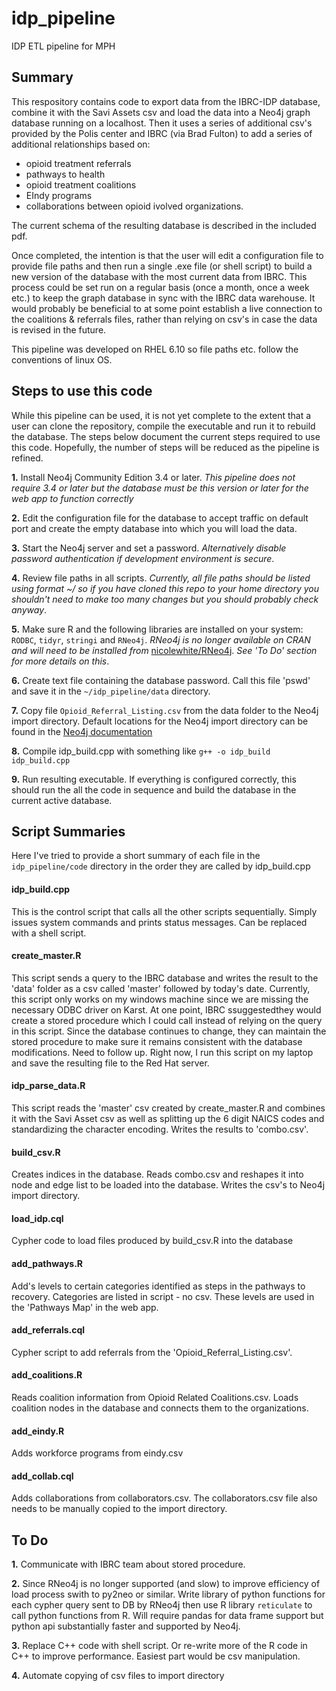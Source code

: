 # idp_pipeline
IDP ETL pipeline for MPH

## Summary
This respository contains code to export data from the IBRC-IDP database, combine it with the Savi Assets csv and load the data into a Neo4j graph database running on a localhost. Then it uses a series of additional csv's provided by the Polis center and IBRC (via Brad Fulton) to add a series of additional relationships based on:
- opioid treatment referrals
- pathways to health
- opioid treatment coalitions
- EIndy programs
- collaborations between opioid ivolved organizations.

The current schema of the resulting database is described in the included pdf. 

Once completed, the intention is that the user will edit a configuration file to provide file paths and then run a single .exe file (or shell script) to build a new version of the database with the most current data from IBRC. This process could be set run on a regular basis (once a month, once a week etc.) to keep the graph database in sync with the IBRC data warehouse. It would probably be beneficial to at some point establish a live connection to the coalitions & referrals files, rather than relying on csv's in case the data is revised in the future. 

This pipeline was developed on RHEL 6.10 so file paths etc. follow the conventions of linux OS. 


## Steps to use this code
While this pipeline can be used, it is not yet complete to the extent that a user can clone the repository, compile the executable and run it to rebuild the database. The steps below document the current steps required to use this code. Hopefully, the number of steps will be reduced as the pipeline is refined. 

**1.** Install Neo4j Community Edition 3.4 or later. *This pipeline does not require 3.4 or later but the database must be this version or later for the web app to function correctly*

**2.** Edit the configuration file for the database to accept traffic on default port and create the empty database into which you will load the data.

**3.** Start the Neo4j server and set a password. *Alternatively disable password authentication if development environment is secure*.

**4.** Review file paths in all scripts. *Currently, all file paths should be listed using format ~/ so if you have cloned this repo to your home directory you shouldn't need to make too many changes but you should probably check anyway*.

**5.** Make sure R and the following libraries are installed on your system: `RODBC`, `tidyr`, `stringi` and `RNeo4j`. *RNeo4j is no longer available on CRAN and will need to be installed from* [nicolewhite/RNeo4j](https://github.com/nicolewhite/RNeo4j). *See 'To Do' section for more details on this*. 

**6.** Create text file containing the database password. Call this file 'pswd' and save it in the `~/idp_pipeline/data` directory.

**7.** Copy file `Opioid_Referral_Listing.csv` from the data folder to the Neo4j import directory. Default locations for the Neo4j import directory can be found in the [Neo4j documentation](https://neo4j.com/docs/operations-manual/current/configuration/file-locations/)

**8.** Compile idp_build.cpp with something like `g++ -o idp_build idp_build.cpp` 

**9.** Run resulting executable. If everything is configured correctly, this should run the all the code in sequence and build the database in the current active database. 


## Script Summaries
Here I've tried to provide a short summary of each file in the `idp_pipeline/code` directory in the order they are called by idp_build.cpp

#### idp_build.cpp
This is the control script that calls all the other scripts sequentially. Simply issues system commands and prints status messages. Can be replaced with a shell script. 

#### create_master.R
This script sends a query to the IBRC database and writes the result to the 'data' folder as a csv called 'master' followed by today's date. Currently, this script only works on my windows machine since we are missing the necessary ODBC driver on Karst. At one point, IBRC ssuggestedthey would create a stored procedure which I could call instead of relying on the query in this script. Since the database continues to change, they can maintain the stored procedure to make sure it remains consistent with the database modifications. Need to follow up. Right now, I run this script on my laptop and save the resulting file to the Red Hat server. 

#### idp_parse_data.R
This script reads the 'master' csv created by create_master.R and combines it with the Savi Asset csv as well as splitting up the 6 digit NAICS codes and standardizing the character encoding. Writes the results to 'combo.csv'.

#### build_csv.R
Creates indices in the database. Reads combo.csv and reshapes it into node and edge list to be loaded into the database. Writes the csv's to Neo4j import directory. 

#### load_idp.cql
Cypher code to load files produced by build_csv.R into the database

#### add_pathways.R
Add's levels to certain categories identified as steps in the pathways to recovery. Categories are listed in script - no csv. These levels are used in the 'Pathways Map' in the web app. 

#### add_referrals.cql
Cypher script to add referrals from the 'Opioid_Referral_Listing.csv'. 

#### add_coalitions.R
Reads coalition information from Opioid Related Coalitions.csv. Loads coalition nodes in the database and connects them to the organizations. 

#### add_eindy.R
Adds workforce programs from eindy.csv

#### add_collab.cql
Adds collaborations from collaborators.csv. The collaborators.csv file also needs to be manually copied to the import directory. 


## To Do

**1.** Communicate with IBRC team about stored procedure. 

**2.** Since RNeo4j is no longer supported (and slow) to improve efficiency of load process swith to py2neo or similar. Write library of python functions for each cypher query sent to DB by RNeo4j then use R library `reticulate` to call python functions from R. Will require pandas for data frame support but python api substantially faster and supported by Neo4j. 

**3.** Replace C++ code with shell script. Or re-write more of the R code in C++ to improve performance. Easiest part would be csv manipulation.

**4.** Automate copying of csv files to import directory











